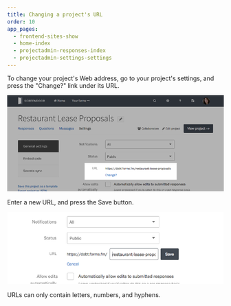 ```yaml
---
title: Changing a project's URL
order: 10
app_pages:
  - frontend-sites-show
  - home-index
  - projectadmin-responses-index
  - projectadmin-settings-settings
---
```


To change your project's Web address, go to your project's settings, and press the "Change?" link under its URL.

![URL setting for projects.](../images/change_url.png)

Enter a new URL, and press the Save button.

![Editing your project's URL.](../images/change_url_edit.png)

URLs can only contain letters, numbers, and hyphens.
